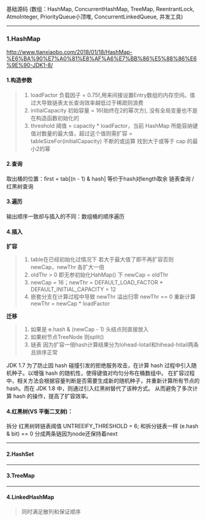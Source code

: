 基础源码
  (数组：HashMap, ConcurrentHashMap, TreeMap, ReentrantLock, AtmoInteger, PriorityQueue小顶堆, ConcurrentLinkedQueue, 并发工具)
  
---
### 1.HashMap 
http://www.tianxiaobo.com/2018/01/18/HashMap-%E6%BA%90%E7%A0%81%E8%AF%A6%E7%BB%86%E5%88%86%E6%9E%90-JDK1-8/

#### 1.构造参数
> 1. loadFactor       负载因子 = 0.75f,用来间接设置Entry数组的内存空间。值过大导致链表太长查询效率越低过于稀疏则浪费
> 2. initialCapacity  初始容量 = 16(始终在2的幂次方), 没有全局变量也不是在构造函数初始化的 
> 3. threshold        阈值 = capacity * loadFactor，当前 HashMap 所能容纳键值对数量的最大值，超过这个值则需扩容
> = tableSizeFor(initialCapacity) 不断的或运算 找到大于或等于 cap 的最小2的幂

#### 2.查询
取出桶的位置：first = tab[(n - 1) & hash] 等价于hash对length取余
链表查询 / 红黑树查询


#### 3.遍历
输出顺序一致却与插入的不同：数组桶的顺序遍历


#### 4.插入

**扩容**
> 1. table在已经初始化过情况下 若大于最大值了即不再扩容否则 newCap，newThr 各扩大一倍
> 2. oldThr > 0 即无参初始化HahMap() 下 newCap = oldThr
> 3. newCap = 16；newThr = DEFAULT_LOAD_FACTOR * DEFAULT_INITIAL_CAPACITY = 12 
> 4. 嵌套分支在计算过程中导致 newThr 溢出归零 newThr == 0 重新计算 newThr = newCap * loadFactor

**迁移**
> 1. 如果是 e.hash & (newCap - 1) 头结点则直接放入
> 2. 如果树节点TreeNode 则split()
> 3. 链表 因为扩容一倍hash计算结果分为lohead-lotail和hihead-hitail两条且排序正常

JDK 1.7 为了防止因 hash 碰撞引发的拒绝服务攻击，在计算 hash 过程中引入随机种子。以增强 hash 的随机性，使得键值对均匀分布在桶数组中。
在扩容过程中，相关方法会根据容量判断是否需要生成新的随机种子，并重新计算所有节点的 hash。而在 JDK 1.8 中，则通过引入红黑树替代了该种方式。
从而避免了多次计算 hash 的操作，提高了扩容效率。

#### 4.红黑树(VS 平衡二叉树)：
  拆分 红黑树转链表阈值 UNTREEIFY_THRESHOLD = 6;
      和拆分链表一样 (e.hash & bit) == 0 分成两条链因为node还保持着next

---

#### 2.HashSet 



    
---
#### 3.TreeMap



---
#### 4.LinkedHashMap
> 同时满足散列和保证顺序

















